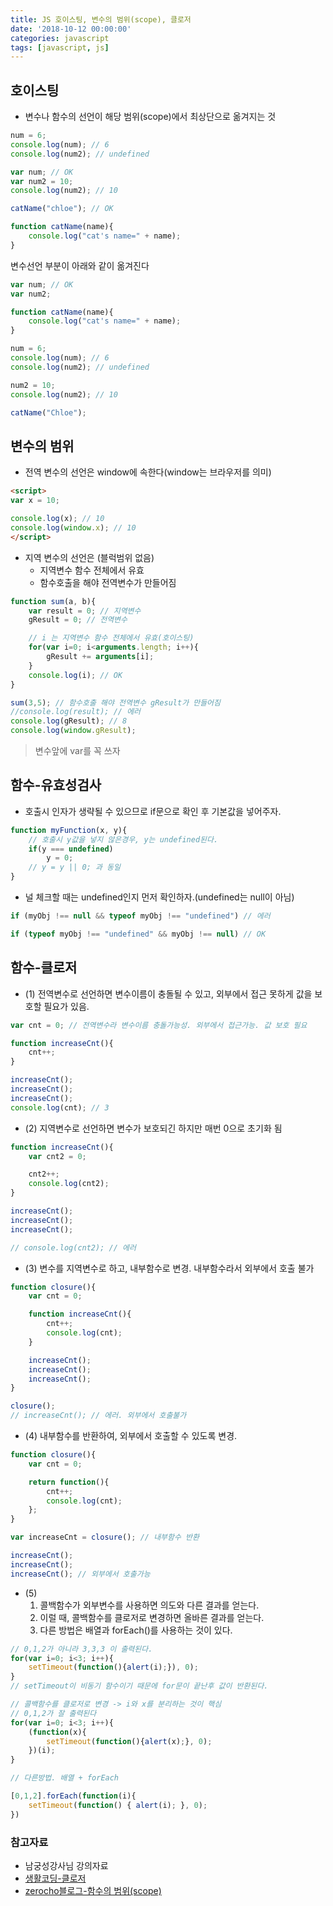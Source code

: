 ```yaml
---
title: JS 호이스팅, 변수의 범위(scope), 클로저
date: '2018-10-12 00:00:00'
categories: javascript
tags: [javascript, js]
---
```


## 호이스팅

* 변수나 함수의 선언이 해당 범위(scope)에서 최상단으로 옮겨지는 것

```js
num = 6;
console.log(num); // 6
console.log(num2); // undefined

var num; // OK
var num2 = 10;
console.log(num2); // 10

catName("chloe"); // OK

function catName(name){
	console.log("cat's name=" + name);
}
```

변수선언 부분이 아래와 같이 옮겨진다

```js
var num; // OK
var num2;

function catName(name){
	console.log("cat's name=" + name);
}

num = 6;
console.log(num); // 6
console.log(num2); // undefined

num2 = 10;
console.log(num2); // 10

catName("Chloe");
```

## 변수의 범위

* 전역 변수의 선언은 window에 속한다(window는 브라우저를 의미)

```html
<script>
var x = 10;

console.log(x); // 10
console.log(window.x); // 10
</script>
```

* 지역 변수의 선언은 (블럭범위 없음)
	* 지역변수 함수 전체에서 유효
	* 함수호출을 해야 전역변수가 만들어짐

```js
function sum(a, b){
	var result = 0; // 지역변수
	gResult = 0; // 전역변수

	// i 는 지역변수 함수 전체에서 유효(호이스팅)
	for(var i=0; i<arguments.length; i++){
		gResult += arguments[i];
	}
	console.log(i); // OK
}

sum(3,5); // 함수호출 해야 전역변수 gResult가 만들어짐
//console.log(result); // 에러
console.log(gResult); // 8
console.log(window.gResult);
```

> 변수앞에 var를 꼭 쓰자

## 함수-유효성검사

* 호출시 인자가 생략될 수 있으므로 if문으로 확인 후 기본값을 넣어주자.

```js
function myFunction(x, y){
	// 호출시 y값을 넣지 않은경우, y는 undefined된다.
	if(y === undefined)
		y = 0;
	// y = y || 0; 과 동일	
}
```

* 널 체크할 때는 undefined인지 먼저 확인하자.(undefined는 null이 아님)

```js
if (myObj !== null && typeof myObj !== "undefined") // 에러

if (typeof myObj !== "undefined" && myObj !== null) // OK
```

## 함수-클로저

* (1) 전역변수로 선언하면 변수이름이 충돌될 수 있고, 외부에서 접근 못하게 값을 보호할 필요가 있음.

```js
var cnt = 0; // 전역변수라 변수이름 충돌가능성. 외부에서 접근가능. 값 보호 필요

function increaseCnt(){
	cnt++;
}

increaseCnt();
increaseCnt();
increaseCnt();
console.log(cnt); // 3
```

* (2) 지역변수로 선언하면 변수가 보호되긴 하지만 매번 0으로 초기화 됨

```js
function increaseCnt(){
	var cnt2 = 0;

	cnt2++;
	console.log(cnt2);
}

increaseCnt();
increaseCnt();
increaseCnt();

// console.log(cnt2); // 에러
```

* (3) 변수를 지역변수로 하고, 내부함수로 변경. 내부함수라서 외부에서 호출 불가

```js
function closure(){
	var cnt = 0;

	function increaseCnt(){
		cnt++;
		console.log(cnt);
	}

	increaseCnt();
	increaseCnt();
	increaseCnt();
}

closure();
// increaseCnt(); // 에러. 외부에서 호출불가
```

* (4) 내부함수를 반환하여, 외부에서 호출할 수 있도록 변경.

```js
function closure(){
	var cnt = 0;

	return function(){
		cnt++;
		console.log(cnt);
	};
}

var increaseCnt = closure(); // 내부함수 반환

increaseCnt();
increaseCnt();
increaseCnt(); // 외부에서 호출가능
```

*  (5) 
	1. 콜백함수가 외부변수를 사용하면 의도와 다른 결과를 얻는다.
	2. 이럴 때, 콜백함수를 클로저로 변경하면 올바른 결과를 얻는다.
	3. 다른 방법은 배열과 forEach()를 사용하는 것이 있다.

```js
// 0,1,2가 아니라 3,3,3 이 출력된다.
for(var i=0; i<3; i++){
	setTimeout(function(){alert(i);}), 0);
} 
// setTimeout이 비동기 함수이기 때문에 for문이 끝난후 값이 반환된다.

// 콜백함수를 클로저로 변경 -> i와 x를 분리하는 것이 핵심
// 0,1,2가 잘 출력된다
for(var i=0; i<3; i++){
	(function(x){
		setTimeout(function(){alert(x);}, 0);
	})(i);
}

// 다른방법. 배열 + forEach

[0,1,2].forEach(function(i){
	setTimeout(function() { alert(i); }, 0);
})
```

### 참고자료

* 남궁성강사님 강의자료
* [생활코딩-클로저](https://opentutorials.org/course/743/6544)
* [zerocho블로그-함수의 범위(scope)](https://www.zerocho.com/category/JavaScript/post/5740531574288ebc5f2ba97e)
